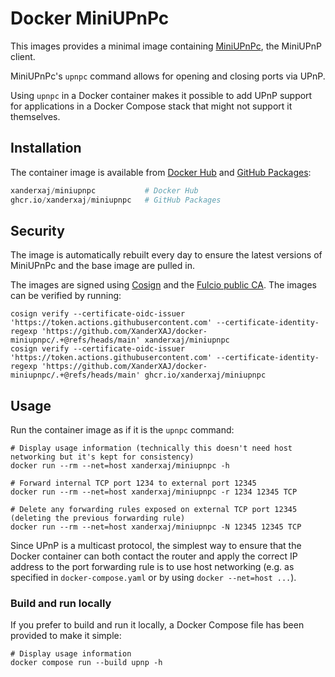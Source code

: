 # Docker MiniUPnPc

This images provides a minimal image containing [MiniUPnPc][miniupnp], the MiniUPnP client.

MiniUPnPc's `upnpc` command allows for opening and closing ports via UPnP.

Using `upnpc` in a Docker container makes it possible to add UPnP support for applications in a Docker Compose stack that might not support it themselves.

[miniupnp]: https://miniupnp.tuxfamily.org/

## Installation

The container image is available from [Docker Hub][docker-hub] and [GitHub Packages][github-packages]:

```python
xanderxaj/miniupnpc           # Docker Hub
ghcr.io/xanderxaj/miniupnpc   # GitHub Packages
```

## Security

The image is automatically rebuilt every day to ensure the latest versions of MiniUPnPc and the base image are pulled in.

The images are signed using [Cosign][cosign] and the [Fulcio public CA][fulcio].
The images can be verified by running:

```shell
cosign verify --certificate-oidc-issuer 'https://token.actions.githubusercontent.com' --certificate-identity-regexp 'https://github.com/XanderXAJ/docker-miniupnpc/.+@refs/heads/main' xanderxaj/miniupnpc
cosign verify --certificate-oidc-issuer 'https://token.actions.githubusercontent.com' --certificate-identity-regexp 'https://github.com/XanderXAJ/docker-miniupnpc/.+@refs/heads/main' ghcr.io/xanderxaj/miniupnpc
```

[cosign]: https://github.com/sigstore/cosign
[fulcio]: https://github.com/sigstore/fulcio

## Usage

Run the container image as if it is the `upnpc` command:

```shell
# Display usage information (technically this doesn't need host networking but it's kept for consistency)
docker run --rm --net=host xanderxaj/miniupnpc -h

# Forward internal TCP port 1234 to external port 12345
docker run --rm --net=host xanderxaj/miniupnpc -r 1234 12345 TCP

# Delete any forwarding rules exposed on external TCP port 12345 (deleting the previous forwarding rule)
docker run --rm --net=host xanderxaj/miniupnpc -N 12345 12345 TCP
```

Since UPnP is a multicast protocol, the simplest way to ensure that the Docker container can both contact the router and apply the correct IP address to the port forwarding rule is to use host networking (e.g. as specified in `docker-compose.yaml` or by using `docker --net=host ...`).

[docker-hub]: https://hub.docker.com/r/xanderxaj/miniupnpc
[github-packages]: https://github.com/XanderXAJ/docker-miniupnpc/pkgs/container/miniupnpc

### Build and run locally

If you prefer to build and run it locally, a Docker Compose file has been provided to make it simple:

```shell
# Display usage information
docker compose run --build upnp -h
```
